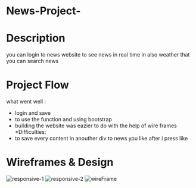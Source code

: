 # News-Project-

# Description
 you can login to news website to see news in real time in also weather that you can search news
# Project Flow 
what went well :
* login and save
*  to use the function and using bootstrap
* building the website was eazier to do with the help of wire frames
*Difficulties:
* to save every content in anouther div to news you like after i press like
# Wireframes & Design

![responsive-1](https://user-images.githubusercontent.com/100848037/179386185-51ff1375-d345-4dda-841f-889809e02599.png)
![responsive-2](https://user-images.githubusercontent.com/100848037/179386188-5f4c1642-9a6a-4a57-bbc2-1035e6111a73.png)
![wireFrame](https://user-images.githubusercontent.com/100848037/179386181-c9cace0c-6fca-463c-97e5-b09834b74f32.png)

